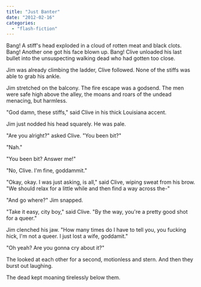 ```yaml
---
title: "Just Banter"
date: "2012-02-16"
categories: 
  - "flash-fiction"
---
```


Bang! A stiff's head exploded in a cloud of rotten meat and black clots. Bang! Another one got his face blown up. Bang! Clive unloaded his last bullet into the unsuspecting walking dead who had gotten too close.

Jim was already climbing the ladder, Clive followed. None of the stiffs was able to grab his ankle.

Jim stretched on the balcony. The fire escape was a godsend. The men were safe high above the alley, the moans and roars of the undead menacing, but harmless.

"God damn, these stiffs," said Clive in his thick Louisiana accent.

Jim just nodded his head squarely. He was pale.

"Are you alright?" asked Clive. "You been bit?"

"Nah."

"You been bit? Answer me!"

"No, Clive. I'm fine, goddammit."

"Okay, okay. I was just asking, is all," said Clive, wiping sweat from his brow. "We should relax for a little while and then find a way across the-"

"And go where?" Jim snapped.

"Take it easy, city boy," said Clive. "By the way, you're a pretty good shot for a queer."

Jim clenched his jaw. "How many times do I have to tell you, you fucking hick, I'm not a queer. I just lost a wife, goddamit."

"Oh yeah? Are you gonna cry about it?"

The looked at each other for a second, motionless and stern. And then they burst out laughing.

The dead kept moaning tirelessly below them.
